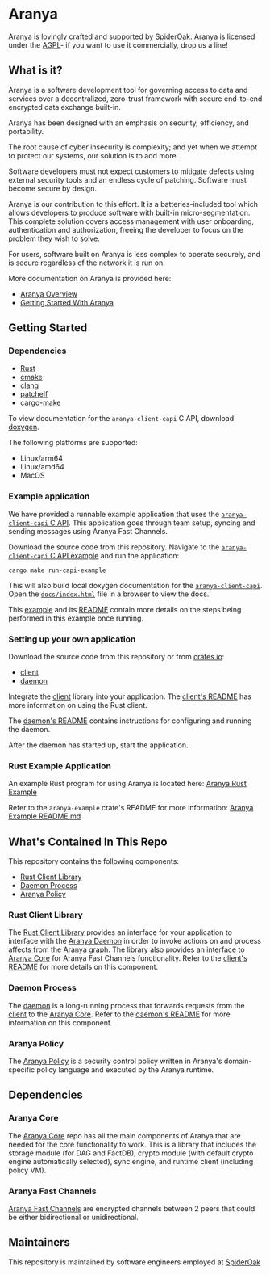 # Aranya

Aranya is lovingly crafted and supported by [SpiderOak](https://spideroak.com). Aranya is licensed under the [AGPL](LICENSE.md)- if you want to use it commercially, drop us a line!

## What is it?

Aranya is a software development tool for governing access to data and services over a decentralized, zero-trust framework with secure end-to-end encrypted data exchange built-in.

Aranya has been designed with an emphasis on security, efficiency, and portability.

The root cause of cyber insecurity is complexity; and yet when we attempt to protect our systems, our solution is to add more.

Software developers must not expect customers to mitigate defects using external security tools and an endless cycle of patching. Software must become secure by design.

Aranya is our contribution to this effort. It is a batteries-included tool which allows developers to produce software with built-in micro-segmentation. This complete solution covers access management with user onboarding, authentication and authorization, freeing the developer to focus on the problem they wish to solve.

For users, software built on Aranya is less complex to operate securely, and is secure regardless of the network it is run on.

More documentation on Aranya is provided here:
- [Aranya Overview](https://github.com/aranya-project/aranya-docs/blob/main/src/aranya-overview.md)
- [Getting Started With Aranya](docs/walkthrough.md)

## Getting Started

### Dependencies

- [Rust](https://www.rust-lang.org/tools/install)
- [cmake](https://cmake.org/download/)
- [clang](https://releases.llvm.org/download.html)
- [patchelf](https://github.com/NixOS/patchelf)
- [cargo-make](https://github.com/sagiegurari/cargo-make?tab=readme-ov-file#installation)

To view documentation for the `aranya-client-capi` C API, download
[doxygen](https://www.doxygen.nl/download.html).

The following platforms are supported:
- Linux/arm64
- Linux/amd64
- MacOS

### Example application

We have provided a runnable example application that uses the
[`aranya-client-capi` C API](crates/aranya-client-capi/). This application
goes through team setup, syncing and sending messages using Aranya Fast
Channels.

Download the source code from this repository. Navigate to the
[`aranya-client-capi` C API example](examples/c/) and run the application:

```
cargo make run-capi-example
```

This will also build local doxygen documentation for the
[`aranya-client-capi`](crates/aranya-client-capi/docs/). Open the
[`docs/index.html`](crates/aranya-client-c-api/docs/index.html) file in a
browser to view the docs.

This [example](examples/c/example.c) and its [README](examples/c/README.md)
contain more details on the steps being performed in this example once running.

### Setting up your own application

Download the source code from this repository or from [crates.io](https://crates.io):
- [client](https://crates.io/crates/aranya-client)
- [daemon](https://crates.io/crates/aranya-daemon)

Integrate the [client](crates/aranya-client) library into your application. The
[client's README](crates/aranya-client/README.md) has more information on using
the Rust client.

The [daemon's README](crates/aranya-daemon/README.md) contains instructions for
configuring and running the daemon.

After the daemon has started up, start the application.

### Rust Example Application

An example Rust program for using Aranya is located here:
[Aranya Rust Example](templates/aranya-example)

Refer to the `aranya-example` crate's README for more information:
[Aranya Example README.md](templates/aranya-example/README.md)

## What's Contained In This Repo

This repository contains the following components:
- [Rust Client Library](crates/aranya-client)
- [Daemon Process](crates/aranya-daemon)
- [Aranya Policy](crates/aranya-daemon/src/policy.md)

### Rust Client Library

The [Rust Client Library](crates/aranya-client/) provides an interface for your
application to interface with the
[Aranya Daemon](crates/aranya-daemon-api/src/service.rs) in order to invoke
actions on and process affects from the Aranya graph. The library also provides
an interface to [Aranya Core](https://github.com/aranya-project/aranya-core)
for Aranya Fast Channels functionality. Refer to the
[client's README](crates/aranya-client/README.md) for more details on this
component.

### Daemon Process

The [daemon](crates/aranya-daemon/) is a long-running process that forwards
requests from the [client](crates/aranya-client) to the
[Aranya Core](https://github.com/aranya-project/aranya-core). Refer to the
[daemon's README](crates/aranya-daemon/README.md) for more information on
this component.

### Aranya Policy

The [Aranya Policy](crates/aranya-daemon/src/policy.md) is a security control policy written in Aranya's domain-specific policy language and executed by the Aranya runtime.

## Dependencies

### Aranya Core

The [Aranya Core](https://github.com/aranya-project/aranya-core) repo has all the main components of Aranya that are needed for the core functionality to work. This is a library that includes the storage module (for DAG and FactDB), crypto module (with default crypto engine automatically selected), sync engine, and runtime client (including policy VM).

### Aranya Fast Channels

[Aranya Fast Channels](https://github.com/aranya-project/aranya-core/tree/main/crates/aranya-fast-channels) are encrypted channels between 2 peers that could be either bidirectional or unidirectional.

## Maintainers

This repository is maintained by software engineers employed at [SpiderOak](https://spideroak.com/)
